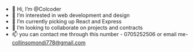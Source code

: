 - 👋 Hi, I’m @Colcoder
- 👀 I’m interested in web development and design
- 🌱 I’m currently picking up React and Express
- 💞️ I’m looking to collaborate on projects and contracts
- 📫 you can contact me through this number - 0705252506 or email me- collinsomondi778@gmail.com

<!---
Colcoder/Colcoder is a ✨ special ✨ repository because its `README.md` (this file) appears on your GitHub profile.
You can click the Preview link to take a look at your changes.
--->

